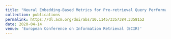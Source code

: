 ```yaml
---
title: "Neural Embedding-Based Metrics for Pre-retrieval Query Performance Prediction"
collection: publications
permalink: https://dl.acm.org/doi/abs/10.1145/3357384.3358152
date: 2020-04-14
venue: 'European Conference on Information Retrieval (ECIR)'
---
```

